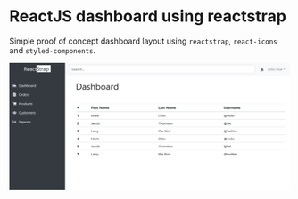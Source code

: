 # ReactJS dashboard using reactstrap

Simple proof of concept dashboard layout using `reactstrap`, `react-icons` and `styled-components`.

![Preview](./docs/preview.png)